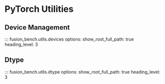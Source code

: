 # PyTorch Utilities

## Device Management

::: fusion_bench.utils.devices
    options:
        show_root_full_path: true
        heading_level: 3

## Dtype

::: fusion_bench.utils.dtype
    options:
        show_root_full_path: true
        heading_level: 3